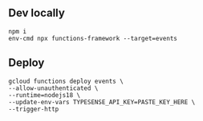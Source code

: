 ## Dev locally

```
npm i
env-cmd npx functions-framework --target=events
```

## Deploy

```
gcloud functions deploy events \
--allow-unauthenticated \
--runtime=nodejs18 \
--update-env-vars TYPESENSE_API_KEY=PASTE_KEY_HERE \
--trigger-http
```
